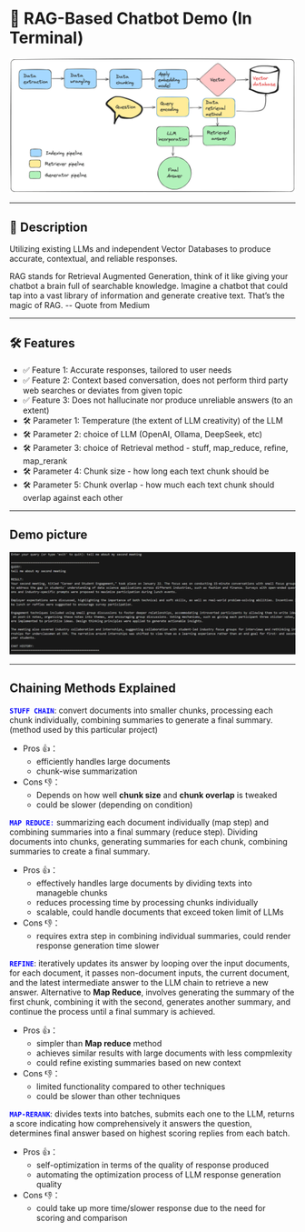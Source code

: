 # 🤖 **RAG-Based Chatbot Demo (In Terminal)**

![RAG_Explained](Data_file/RAG%20visualization.png)

---

## 🚀 **Description**  
Utilizing existing LLMs and independent Vector Databases to produce accurate, contextual, and reliable responses. 

RAG stands for Retrieval Augmented Generation, think of it like giving your chatbot a brain full of searchable knowledge. Imagine a chatbot that could tap into a vast library of information and generate creative text. That’s the magic of RAG. -- Quote from Medium   

---

## 🛠 **Features**  
- ✅ Feature 1: Accurate responses, tailored to user needs  
- ✅ Feature 2: Context based conversation, does not perform third party web searches or deviates from given topic
- ✅ Feature 3: Does not hallucinate nor produce unreliable answers (to an extent)
- 🛠️ Parameter 1: Temperature (the extent of LLM creativity) of the LLM
- 🛠️ Parameter 2: choice of LLM (OpenAI, Ollama, DeepSeek, etc)
- 🛠️ Parameter 3: choice of Retrieval method - stuff, map_reduce, refine, map_rerank
- 🛠️ Parameter 4: Chunk size - how long each text chunk should be
- 🛠️ Parameter 5: Chunk overlap - how much each text chunk should overlap against each other

---

## **Demo picture**
![RAG_in_action](Data_file/Demo.png) 

---

## **Chaining Methods Explained**

<code style="color : blue">**STUFF CHAIN**</code>: convert documents into smaller chunks, processing each chunk individually, combining summaries to generate a final summary. (method used by this particular project)
- Pros 👍：
  - efficiently handles large documents
  - chunk-wise summarization
- Cons 👎：
  - Depends on how well **chunk size** and **chunk overlap** is tweaked
  - could be slower (depending on condition)

<code style="color : blue">**MAP REDUCE**:</code> summarizing each document individually (map step) and combining summaries into a final summary (reduce step). Dividing documents into chunks, generating summaries for each chunk, combining summaries to create a final summary.
- Pros 👍：
  - effectively handles large documents by dividing texts into manageble chunks
  - reduces processing time by processing chunks individually
  - scalable, could handle documents that exceed token limit of LLMs
- Cons 👎：
  - requires extra step in combining individual summaries, could render response generation time slower
    
 <code style="color : blue">**REFINE**</code>: iteratively updates its answer by looping over the input documents, for each document, it passes non-document inputs, the current document, and the latest intermediate answer to the LLM chain to retrieve a new answer. Alternative to **Map Reduce**, involves generating the summary of the first chunk, combining it with the second, generates another summary, and continue the process until a final summary is achieved.
- Pros 👍：
  - simpler than **Map reduce** method
  - achieves similar results with large documents with less compmlexity
  - could refine existing summaries based on new context 
- Cons 👎：
  - limited functionality compared to other techniques
  - could be slower than other techniques
    
<code style="color : blue">**MAP-RERANK**</code>: divides texts into batches, submits each one to the LLM, returns a score indicating how comprehensively it answers the question, determines final answer based on highest scoring replies from each batch.
- Pros 👍：
  - self-optimization in terms of the quality of response produced
  - automating the optimization process of LLM response generation quality
- Cons 👎：
  - could take up more time/slower response due to the need for scoring and comparison
 
  
